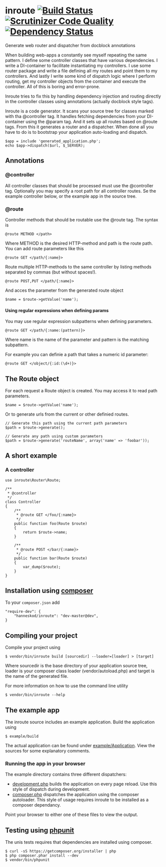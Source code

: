 # inroute [![Build Status](https://travis-ci.org/hanneskod/inroute.svg?branch=master)](https://travis-ci.org/hanneskod/inroute) [![Scrutinizer Code Quality](https://scrutinizer-ci.com/g/hanneskod/inroute/badges/quality-score.png?b=master)](https://scrutinizer-ci.com/g/hanneskod/inroute/?branch=master) [![Dependency Status](https://gemnasium.com/hanneskod/inroute.svg)](https://gemnasium.com/hanneskod/inroute)


Generate web router and dispatcher from docblock annotations

When building web-apps a constantly see myself repeating the same pattern.
I define some controller classes that have various dependencies. I write a
DI-container to facilitate instantiating my controllers. I use some router
package and write a file defining all my routes and point them to my controllers.
And lastly I write some kind of dispatch logic where I perform routing, get my
controller objects from the container and execute the controller. All of this is
boring and error-prone.

Inroute tries to fix this by handling dependency injection and routing directly
in the controller classes using annotations (actually docblock style tags).

Inroute is a code generator. It scans your source tree for classes marked with
tha @controller tag. It handles fetching dependencies from your DI-container using
the @param tag. And it sets up all routes based on @route tags. From this it
generates a router and a dispatcher. When done all you have to do is to bootstrap
your application auto-loading and dispatch.

    $app = include 'generated_application.php';
    echo $app->dispatch($url, $_SERVER);


Annotations
-----------

### @controller

All controller classes that should be processed must use the @controller tag.
Optionally you may specify a root path for all controller routes. Se the example
controller below, or the example app in the source tree.

### @route

Controller methods that should be routable use the @route tag. The syntax is

    @route METHOD </path>

Where METHOD is the desired HTTP-method and path is the route path. You can add
route parameters like this

    @route GET </path/{:name}>

Route multiple HTTP-methods to the same controller by listing methods separated
by commas (but without spaces!).

    @route POST,PUT </path/{:name}>

And acces the parameter from the generated route object

    $name = $route->getValue('name');

#### Using regular expressions when defining params

You may use regular expression subpatterns when defining parameters.

    @route GET </path/{:name:(pattern)}>

Where name is the name of the parameter and pattern is the matching subpattern.

For example you can definie a path that takes a numeric id parameter:

    @route GET </object/{:id:(\d+)}>


The Route object
----------------
For each request a Route object is created. You may access it to read path
parameters.

    $name = $route->getValue('name');

Or to generate urls from the current or other definied routes.

    // Generate this path using the current path parameters
    $path = $route->generate();

    // Generate any path using custom parameters
    $path = $route->generate('routeName', array('name' => 'foobar'));



A short example
---------------

### A controller

    use inroute\Router\Route;

    /**
     * @controller
     */
    class Controller
    {
        /**
         * @route GET </foo/{:name}>
         */
        public function foo(Route $route)
        {
            return $route->name;
        }

        /**
         * @route POST </bar/{:name}>
         */
        public function bar(Route $route)
        {
            var_dump($route);
        }
    }


Installation using [composer](http://getcomposer.org/)
------------------------------------------------------
To your `composer.json` add

    "require-dev": {
        "hanneskod/inroute": "dev-master@dev",
    }


Compiling your project
----------------------
Compile your project using

    $ vendor/bin/inroute build [sourcedir] --loader=[loader] > [target]

Where sourcedir is the base directory of your application source tree, loader is
your composer class loader (vendor/autoload.php) and target is the name of the
generated file.

For more information on how to use the command line utility

    $ vendor/bin/inroute --help


The example app
---------------
The inroute source includes an example application. Build the application using

    $ example/build

The actual application can be found under [example/Application](example/Application).
View the sources for some explanatory comments.

### Running the app in your browser

The example directory contains three different dispatchers:

* [development.php](example/development.php) builds the application on every
  page reload. Use this style of dispatch during development.
* [composer.php](example/composer.php) dispatches the application using the
  composer autoloader. This style of usage requires inroute to be installed as a
  composer dependancy.

Point your browser to either one of these files to view the output.


Testing using [phpunit](http://phpunit.de/)
-------------------------------------------
The unis tests requires that dependencies are installed using composer.

    $ curl -sS https://getcomposer.org/installer | php
    $ php composer.phar install --dev
    $ vendor/bin/phpunit
